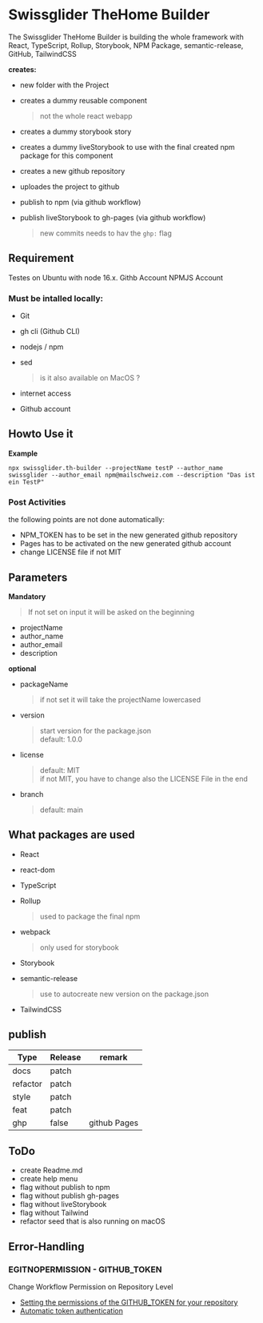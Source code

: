 # Swissglider TheHome Builder

The Swissglider TheHome Builder is building the whole framework with React, TypeScript, Rollup, Storybook, NPM Package, semantic-release, GitHub, TailwindCSS

**creates:**
- new folder with the Project
- creates a dummy reusable component
    > not the whole react webapp

- creates a dummy storybook story
- creates a dummy liveStorybook to use with the final created npm package for this component
- creates a new github repository
- uploades the project to github
- publish to npm (via github workflow)
- publish liveStorybook to gh-pages (via github workflow)
    > new commits needs to hav the `ghp:` flag

## Requirement
Testes on Ubuntu with node 16.x.
Githb Account
NPMJS Account

### Must be intalled locally:
- Git
- gh cli (Github CLI)
- nodejs / npm
- sed
    > is it also available on MacOS ?

- internet access
- Github account

## Howto Use it

**Example**

```
npx swissglider.th-builder --projectName testP --author_name swissglider --author_email npm@mailschweiz.com --description "Das ist ein TestP"
```

### Post Activities
the following points are not done automatically:
- NPM_TOKEN has to be set in the new generated github repository
- Pages has to be activated on the new generated github account
- change LICENSE file if not MIT

## Parameters
**Mandatory**
> If not set on input it will be asked on the beginning

- projectName
- author_name
- author_email
- description

**optional**
- packageName
    > if not set it will take the projectName lowercased

- version
    > start version for the package.json  
    > default: 1.0.0

- license
    > default: MIT  
    > if not MIT, you have to change also the LICENSE File in the end

- branch
    > default: main

## What packages are used
- React
- react-dom
- TypeScript
- Rollup
    > used to package the final npm

- webpack
    > only used for storybook

- Storybook
- semantic-release
    > use to autocreate new version on the package.json

- TailwindCSS
  
## publish
| Type     | Release | remark |
|----------|---------|--------------|
| docs     | patch   |              |
| refactor | patch   |              |
| style    | patch   |              |
| feat     | patch   |              |
| ghp      | false   | github Pages |

## ToDo
- create Readme.md
- create help menu
- flag without publish to npm
- flag without publish gh-pages
- flag without liveStorybook
- flag without Tailwind
- refactor seed that is also running on macOS

## Error-Handling
### EGITNOPERMISSION - GITHUB_TOKEN

Change Workflow Permission on Repository Level
- [Setting the permissions of the GITHUB_TOKEN for your repository](https://docs.github.com/en/repositories/managing-your-repositorys-settings-and-features/enabling-features-for-your-repository/managing-github-actions-settings-for-a-repository#setting-the-permissions-of-the-github_token-for-your-repository)
- [Automatic token authentication](https://docs.github.com/en/actions/security-guides/automatic-token-authentication#permissions-for-the-github_token)